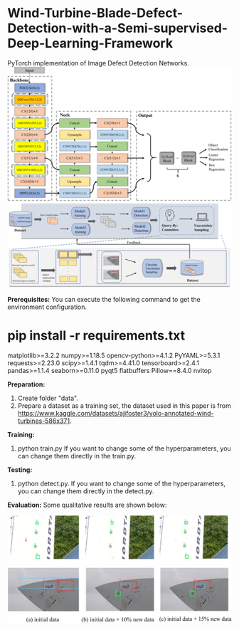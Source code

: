# Wind-Turbine-Blade-Defect-Detection-with-a-Semi-supervised-Deep-Learning-Framework
PyTorch implementation of Image Defect Detection Networks. 
![Alt text](data/main1.png?raw=true "Title") 
![Alt text](data/main2.png?raw=true "Title") 

**Prerequisites:**
You can execute the following command to get the environment configuration.
# pip install -r requirements.txt

matplotlib>=3.2.2
numpy>=1.18.5
opencv-python>=4.1.2
PyYAML>=5.3.1
requests>=2.23.0
scipy>=1.4.1
tqdm>=4.41.0
tensorboard>=2.4.1
pandas>=1.1.4
seaborn>=0.11.0
pyqt5
flatbuffers
Pillow==8.4.0
nvitop

**Preparation:**
1. Create folder "data".
2. Prepare a dataset as a training set, the dataset used in this paper is from https://www.kaggle.com/datasets/ajifoster3/yolo-annotated-wind-turbines-586x371.

**Training:**
1. python train.py
If you want to change some of the hyperparameters, you can change them directly in the train.py.                      

**Testing:**
1. python detect.py.
If you want to change some of the hyperparameters, you can change them directly in the detect.py.   

**Evaluation:**
Some qualitative results are shown below:

![Alt text](data/test1.png?raw=true "Title")  
